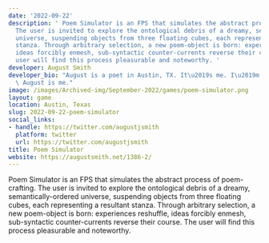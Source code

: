 ```yaml
---
date: '2022-09-22'
description: ' Poem Simulator is an FPS that simulates the abstract process of poem-crafting.
  The user is invited to explore the ontological debris of a dreamy, semantically-ordered
  universe, suspending objects from three floating cubes, each representing a resultant
  stanza. Through arbitrary selection, a new poem-object is born: experiences reshuffle,
  ideas forcibly enmesh, sub-syntactic counter-currents reverse their course. The
  user will find this process pleasurable and noteworthy. '
developer: August Smith
developer_bio: "August is a poet in Austin, TX. It\u2019s me. I\u2019m writing this.\
  \ August is me."
image: /images/Archived-img/September-2022/games/poem-simulator.png
layout: game
location: Austin, Texas
slug: 2022-09-22-poem-simulator
social_links:
- handle: https://twitter.com/augustjsmith
  platform: twitter
  url: https://twitter.com/augustjsmith
title: Poem Simulator
website: https://augustsmith.net/1386-2/
---
```


 Poem Simulator is an FPS that simulates the abstract process of poem-crafting. The user is invited to explore the ontological debris of a dreamy, semantically-ordered universe, suspending objects from three floating cubes, each representing a resultant stanza. Through arbitrary selection, a new poem-object is born: experiences reshuffle, ideas forcibly enmesh, sub-syntactic counter-currents reverse their course. The user will find this process pleasurable and noteworthy. 